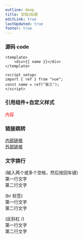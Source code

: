 ```yaml
---
outline: deep
title: 文档1标题
editLink: true
lastUpdated: true
footer: true
---
```


### 源码 code

```vue
<template>
    <div>{{ name }}</div>
</template>

<script setup>
import { ref } from "vue";
const name = ref("张三");
</script>
```

### 引用组件+自定义样式

<div class='box'>
  内容
</div>

<script setup></script>

<style lang='less' scoped>
  .box{
    color: #f00;
  }
</style>

### 链接跳转

[内部链接](./documentTwo)  
[外部链接](https://vitepress.dev/reference/runtime-api#usedata)

### 文字换行

(输入两个或多个空格，然后按回车键)  
第一行文字  
第二行文字  

(br 标签)<br /> 
第一行文字<br /> 
第二行文字  

(反斜杠 /)\
第一行文字\
第二行文字

